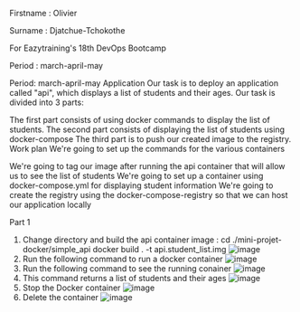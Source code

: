 Firstname : Olivier

Surname : Djatchue-Tchokothe

For Eazytraining's 18th DevOps Bootcamp

Period : march-april-may

Period: march-april-may
Application
Our task is to deploy an application called "api", which displays a list of students and their ages. Our task is divided into 3 parts:

The first part consists of using docker commands to display the list of students.
The second part consists of displaying the list of students using docker-compose
The third part is to push our created image to the registry.
Work plan
We're going to set up the commands for the various containers

We're going to tag our image after running the api container that will allow us to see the list of students
We're going to set up a container using docker-compose.yml for displaying student information
We're going to create the registry using the docker-compose-registry so that we can host our application locally


Part 1

1. Change directory and build the api container image :
cd ./mini-projet-docker/simple_api
docker build . -t api.student_list.img
![image](https://github.com/user-attachments/assets/2f6b6222-c8d0-42b3-9d64-5e76f31260d1)
2. Run the following command to run a docker container
![image](https://github.com/user-attachments/assets/0d159e2c-f4e8-4f60-aada-8dd58ec8d55c)
3. Run the following command to see the running conainer
![image](https://github.com/user-attachments/assets/41c00b03-5f7a-404c-99ed-189d967ead12)
4. This command returns a list of students and their ages
![image](https://github.com/user-attachments/assets/366d0509-3ecd-4980-ac24-c293fcf4d76d)
5. Stop the Docker container
![image](https://github.com/user-attachments/assets/f7ef8309-3c3c-49fe-adbe-1ea95369c2c2)
6. Delete the container
![image](https://github.com/user-attachments/assets/0c9f438d-cb83-431f-8011-6d00ddb56670)

